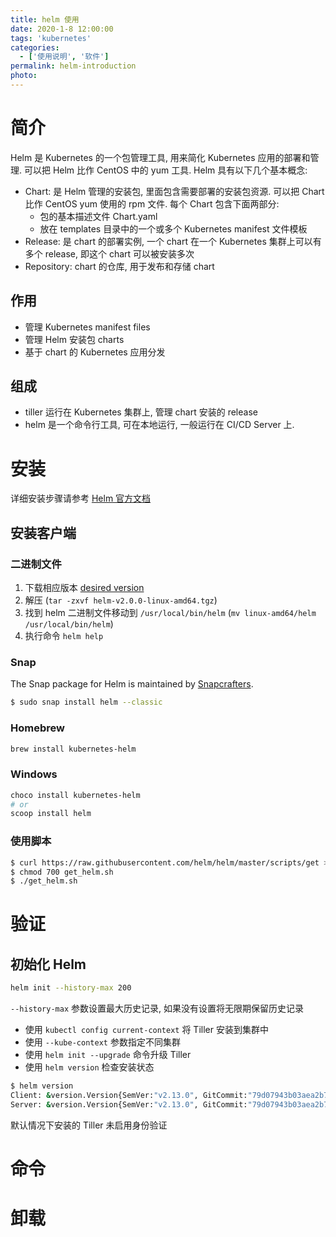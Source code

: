 ```yaml
---
title: helm 使用
date: 2020-1-8 12:00:00
tags: 'kubernetes'
categories:
  - ['使用说明', '软件']
permalink: helm-introduction
photo:
---
```


# 简介

Helm 是 Kubernetes 的一个包管理工具, 用来简化 Kubernetes 应用的部署和管理. 可以把 Helm 比作 CentOS 中的 yum 工具. Helm 具有以下几个基本概念:

* Chart: 是 Helm 管理的安装包, 里面包含需要部署的安装包资源. 可以把 Chart 比作 CentOS yum 使用的 rpm 文件. 每个 Chart 包含下面两部分:
  * 包的基本描述文件 Chart.yaml
  * 放在 templates 目录中的一个或多个 Kubernetes manifest 文件模板
* Release: 是 chart 的部署实例, 一个 chart 在一个 Kubernetes 集群上可以有多个 release, 即这个 chart 可以被安装多次
* Repository: chart 的仓库, 用于发布和存储 chart

<!-- more -->

## 作用

* 管理 Kubernetes manifest files
* 管理 Helm 安装包 charts
* 基于 chart 的 Kubernetes 应用分发

## 组成

* tiller 运行在 Kubernetes 集群上, 管理 chart 安装的 release
* helm 是一个命令行工具, 可在本地运行, 一般运行在 CI/CD Server 上.

# 安装

详细安装步骤请参考 [Helm 官方文档](https://helm.sh/docs/using_helm/#installing-helm)

## 安装客户端

### 二进制文件

1. 下载相应版本 [desired version](https://github.com/helm/helm/releases)
2. 解压 (<code>tar -zxvf helm-v2.0.0-linux-amd64.tgz</code>)
3. 找到 helm 二进制文件移动到 <code>/usr/local/bin/helm</code> (<code>mv linux-amd64/helm /usr/local/bin/helm</code>)
4. 执行命令 <code>helm help</code>

### Snap

The Snap package for Helm is maintained by [Snapcrafters](https://github.com/snapcrafters/helm).

```sh
$ sudo snap install helm --classic
```

### Homebrew

```sh
brew install kubernetes-helm
```

### Windows

```sh
choco install kubernetes-helm
# or
scoop install helm
```

### 使用脚本

```sh
$ curl https://raw.githubusercontent.com/helm/helm/master/scripts/get > get_helm.sh
$ chmod 700 get_helm.sh
$ ./get_helm.sh
```

# 验证
## 初始化 Helm

```sh
helm init --history-max 200
```

<code>--history-max</code> 参数设置最大历史记录, 如果没有设置将无限期保留历史记录

- 使用 <code>kubectl config current-context</code> 将 Tiller 安装到集群中
- 使用 <code>--kube-context</code> 参数指定不同集群
- 使用 <code>helm init --upgrade</code> 命令升级 Tiller
- 使用 <code>helm version</code> 检查安装状态

```sh
$ helm version
Client: &version.Version{SemVer:"v2.13.0", GitCommit:"79d07943b03aea2b76c12644b4b54733bc5958d6", GitTreeState:"clean"}
Server: &version.Version{SemVer:"v2.13.0", GitCommit:"79d07943b03aea2b76c12644b4b54733bc5958d6", GitTreeState:"clean"}
```

默认情况下安装的 Tiller 未启用身份验证

# 命令

# 卸载